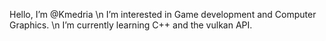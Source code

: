 Hello, I’m @Kmedria \n
I’m interested in Game development and Computer Graphics. \n
I’m currently learning C++ and the vulkan API.
